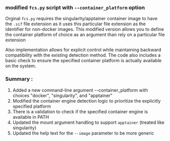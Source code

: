 ### modified `fcs.py` script with `--container_platform` option

Orginal `fcs.py` requires the singularity/apptainer container image to have the `.sif` file extension as 
it uses this particular file extension as the identifier for non-docker images. This modified version allows 
you to define the container platform of choice as an argument than rely on a particular file extension 

Also implementation allows for explicit control while maintaining backward compatibility with the existing detection method. 
The code also includes a basic check to ensure the specified container platform is actually available on the system.

### Summary : 
1. Added a new command-line argument --container_platform with choices "docker", "singularity", and "apptainer"
2. Modified the container engine detection logic to prioritize the explicitly specified platform
3. There is a  validation to check if the specified container engine is available in PATH
4. Updated the mount argument handling to support `apptainer` (treated like singularity)
5. Updated the help text for the `--image` parameter to be more generic

